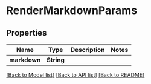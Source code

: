 # RenderMarkdownParams

## Properties

Name | Type | Description | Notes
------------ | ------------- | ------------- | -------------
**markdown** | **String** |  |

[[Back to Model list]](../README.md#documentation-for-models) [[Back to API list]](../README.md#documentation-for-api-endpoints) [[Back to README]](../README.md)


